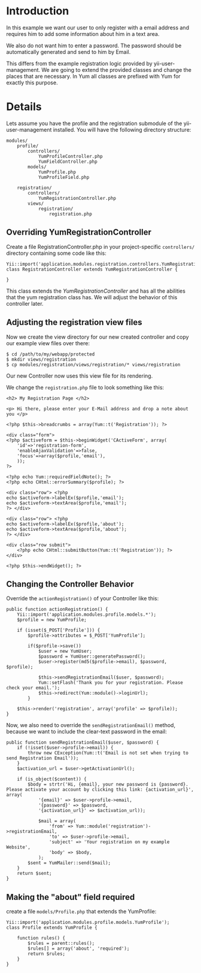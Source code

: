 # Introduction #

In this example we want our user to only register with a email address
and requires him to add some information about him in a text area.

We also do not want him to enter a password. The password should be
automatically generated and send to him by Email.

This differs from the example registration logic provided by
yii-user-management.  We are going to extend the provided classes and change
the places that are necessary. In Yum all classes are prefixed with Yum for
exactly this purpose.


# Details #

Lets assume you have the profile and the registration submodule of the
yii-user-management installed. You will have the following directory
structure:

```
modules/
	profile/
		controllers/
			YumProfileController.php
			YumFieldController.php
		models/
			YumProfile.php
			YumProfileField.php

	registration/
		controllers/
			YumRegistrationController.php
		views/
			registration/
				registration.php
```

## Overriding YumRegistrationController ##

Create a file RegistrationController.php in your project-specific `controllers/` directory containing some code like this:

```
Yii::import('application.modules.registration.controllers.YumRegistrationController');
class RegistrationController extends YumRegistrationController {

}
```

This class extends the _YumRegistrationController_ and has all the abilities that the yum registration class has. We will adjust the behavior of this controller later.

## Adjusting the registration view files ##

Now we create the view directory for our new created controller and copy
our example view files over there:

```
$ cd /path/to/my/webapp/protected
$ mkdir views/registration
$ cp modules/registration/views/registration/* views/registration
```

Our new Controller now uses this view file for its rendering.

We change the `registration.php` file to look something like this:

```
<h2> My Registration Page </h2>

<p> Hi there, please enter your E-Mail address and drop a note about you </p>

<?php $this->breadcrumbs = array(Yum::t('Registration')); ?>

<div class="form">
<?php $activeform = $this->beginWidget('CActiveForm', array(
	'id'=>'registration-form',
	'enableAjaxValidation'=>false,
	'focus'=>array($profile,'email'),
	));
?>

<?php echo Yum::requiredFieldNote(); ?>
<?php echo CHtml::errorSummary($profile); ?>

<div class="row"> <?php
echo $activeform->labelEx($profile,'email');
echo $activeform->textArea($profile,'email');
?> </div>  

<div class="row"> <?php
echo $activeform->labelEx($profile,'about');
echo $activeform->textArea($profile,'about');
?> </div>  
	
<div class="row submit">
	<?php echo CHtml::submitButton(Yum::t('Registration')); ?>
</div>

<?php $this->endWidget(); ?>
```

## Changing the Controller Behavior ##

Override the `actionRegistration()` of your Controller like this:

```
public function actionRegistration() {
	Yii::import('application.modules.profile.models.*');
	$profile = new YumProfile;

	if (isset($_POST['Profile'])) { 
		$profile->attributes = $_POST['YumProfile'];

		if($profile->save())
			$user = new YumUser;
			$password = YumUser::generatePassword();
			$user->register(md5($profile->email), $password, $profile);

			$this->sendRegistrationEmail($user, $password);
			Yum::setFlash('Thank you for your registration. Please check your email.');
			$this->redirect(Yum::module()->loginUrl);
		}

	$this->render('registration', array('profile' => $profile));  
}

```

Now, we also need to override the `sendRegistrationEmail()` method, because we want to include the clear-text password in the email:

```
public function sendRegistrationEmail($user, $password) {
	if (!isset($user->profile->email)) {
		throw new CException(Yum::t('Email is not set when trying to send Registration Email'));
	}
	$activation_url = $user->getActivationUrl();

	if (is_object($content)) {
		$body = strtr('Hi, {email}, your new password is {password}. Please activate your account by clicking this link: {activation_url}', array(
			'{email}' => $user->profile->email,
			'{password}' => $password,
			'{activation_url}' => $activation_url));

			$mail = array(
				'from' => Yum::module('registration')->registrationEmail,
				'to' => $user->profile->email,
				'subject' => 'Your registration on my example Website',
				'body' => $body,
			);
		$sent = YumMailer::send($mail);
	}
	return $sent;
}
```

## Making the "about" field required ##

create a file `models/Profile.php` that extends the YumProfile:

```
Yii::import('application.modules.profile.models.YumProfile');
class Profile extends YumProfile {

	function rules() {
		$rules = parent::rules();
		$rules[] = array('about', 'required');
		return $rules;
	}
}
```